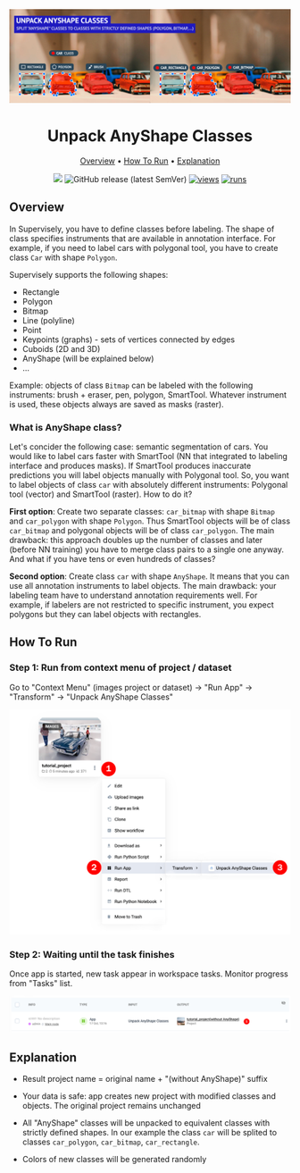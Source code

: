 <div align="center" markdown> 

<img src="media/poster.png"/>

# Unpack AnyShape Classes
  
<p align="center">

  <a href="#Overview">Overview</a> •
  <a href="#How-To-Run">How To Run</a> •
  <a href="#Explanation">Explanation</a>
</p>

[![](https://img.shields.io/badge/slack-chat-green.svg?logo=slack)](https://supervise.ly/slack) 
![GitHub release (latest SemVer)](https://img.shields.io/github/v/release/supervisely-ecosystem/unpack-anyshape)
[![views](https://app.supervise.ly/img/badges/views/supervisely-ecosystem/unpack-anyshape.png)](https://supervise.ly)
[![runs](https://app.supervise.ly/img/badges/runs/supervisely-ecosystem/unpack-anyshape.png)](https://supervise.ly)

</div>

## Overview 

In Supervisely, you have to define classes before labeling. The shape of class specifies instruments that are available in annotation interface. For example, if you need to label cars with polygonal tool, you have to create class `Car` with shape `Polygon`.

Supervisely supports the following shapes:
- Rectangle
- Polygon
- Bitmap
- Line (polyline)
- Point
- Keypoints (graphs) - sets of vertices connected by edges
- Cuboids (2D and 3D)
- AnyShape (will be explained below)
- ...

Example: objects of class `Bitmap` can be labeled with the following instruments: brush + eraser, pen, polygon, SmartTool. Whatever instrument is used, these objects always are saved as masks (raster). 

### What is AnyShape class? 

Let's concider the following case: semantic segmentation of cars. You would like to label cars faster with SmartTool (NN that integrated to labeling interface and produces masks). If SmartTool produces inaccurate predictions you will label objects manually with Polygonal tool. So, you want to label objects of class `car` with absolutely different instruments: Polygonal tool (vector) and SmartTool (raster). How to do it?

**First option**: Create two separate classes: `car_bitmap` with shape `Bitmap` and `car_polygon` with shape `Polygon`. Thus SmartTool objects will be of class `car_bitmap` and polygonal objects will be of class `car_polygon`. The main drawback: this approach doubles up the number of classes and later (before NN training) you have to merge class pairs to a single one anyway. And what if you have tens or even hundreds of classes?

**Second option**: Create class `car` with shape `AnyShape`. It means that you can use all annotation instruments to label objects. The main drawback: your labeling team have to understand annotation requirements well. For example, if labelers are not restricted to specific instrument, you expect polygons but they can label objects with rectangles.


## How To Run

### Step 1: Run from context menu of project / dataset

Go to "Context Menu" (images project or dataset) -> "Run App" -> "Transform" -> "Unpack AnyShape Classes"

<img src="media/htr1.png" width="600"/>

### Step 2:  Waiting until the task finishes

Once app is started, new task appear in workspace tasks. Monitor progress from "Tasks" list.

<img src="media/htr2.png"/>

## Explanation

- Result project name = original name + "(without AnyShape)" suffix

- Your data is safe: app creates new project with modified classes and objects. The original project remains unchanged

- All "AnyShape" classes will be unpacked to equivalent classes with strictly defined shapes. In our example the class `car` will be splited to classes `car_polygon`, `car_bitmap`, `car_rectangle`. 

- Colors of new classes will be generated randomly
